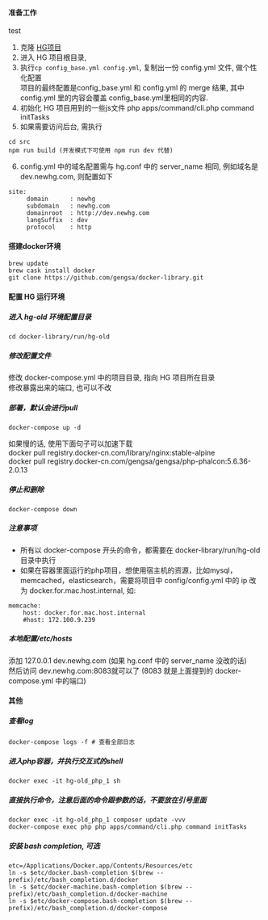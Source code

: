 #### 准备工作

test
1. 克隆 [HG项目](https://github.com/heavengifts/HG.git)
2. 进入 HG 项目根目录,
3. 执行`cp config_base.yml config.yml`, 复制出一份 config.yml 文件, 做个性化配置  
项目的最终配置是config_base.yml 和 config.yml 的 merge 结果, 其中 config.yml 里的内容会覆盖 config_base.yml里相同的内容.
4. 初始化 HG 项目用到的一些js文件 php apps/command/cli.php command initTasks
5. 如果需要访问后台, 需执行 
```
cd src
npm run build (开发模式下可使用 npm run dev 代替)
```
6. config.yml 中的域名配置需与 hg.conf 中的 server_name 相同, 例如域名是 dev.newhg.com, 则配置如下
```
site:                       
     domain      : newhg
     subdomain   : newhg.com
     domainroot  : http://dev.newhg.com
     langSuffix  : dev
     protocol    : http
 ```

#### 搭建docker环境
```
brew update
brew cask install docker
git clone https://github.com/gengsa/docker-library.git
```

#### 配置 HG 运行环境 
##### 进入 hg-old 环境配置目录 
```
cd docker-library/run/hg-old
```

##### 修改配置文件
修改 docker-compose.yml 中的项目目录, 指向 HG 项目所在目录  
修改暴露出来的端口, 也可以不改  

##### 部署，默认会进行pull
```
docker-compose up -d
```
如果慢的话, 使用下面句子可以加速下载  
docker pull registry.docker-cn.com/library/nginx:stable-alpine  
docker pull registry.docker-cn.com/gengsa/gengsa/php-phalcon:5.6.36-2.0.13

##### 停止和删除
```
docker-compose down
```
##### 注意事项
* 所有以 docker-compose 开头的命令，都需要在 docker-library/run/hg-old 目录中执行
* 如果在容器里面运行的php项目，想使用宿主机的资源，比如mysql，memcached，elasticsearch，需要将项目中 config/config.yml 中的 ip 改为 docker.for.mac.host.internal, 如: 

```
memcache:
    host: docker.for.mac.host.internal
    #host: 172.100.9.239

```

##### 本地配置/etc/hosts
添加 127.0.0.1 dev.newhg.com (如果 hg.conf 中的 server_name 没改的话)  
然后访问 dev.newhg.com:8083就可以了 (8083 就是上面提到的 docker-compose.yml 中的端口)

#### 其他
##### 查看log
```
docker-compose logs -f # 查看全部日志
```

##### 进入php容器，并执行交互式的shell
```
docker exec -it hg-old_php_1 sh
```

##### 直接执行命令，注意后面的命令跟参数的话，不要放在引号里面
```
docker exec -it hg-old_php_1 composer update -vvv
docker-compose exec php php apps/command/cli.php command initTasks
```

##### 安装 bash completion, 可选
```
etc=/Applications/Docker.app/Contents/Resources/etc
ln -s $etc/docker.bash-completion $(brew --prefix)/etc/bash_completion.d/docker
ln -s $etc/docker-machine.bash-completion $(brew --prefix)/etc/bash_completion.d/docker-machine
ln -s $etc/docker-compose.bash-completion $(brew --prefix)/etc/bash_completion.d/docker-compose
```
